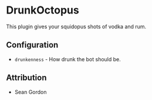 DrunkOctopus
===========

This plugin gives your squidopus shots of vodka and rum.

## Configuration

* `drunkenness` - How drunk the bot should be.

## Attribution

* Sean Gordon
